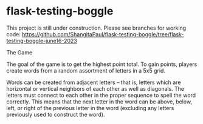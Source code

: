 # flask-testing-boggle

This project is still under construction. Please see branches for working code: https://github.com/ShangitaPaul/flask-testing-boggle/tree/flask-testing-boggle-june16-2023

The Game

The goal of the game is to get the highest point total. To gain points, players create words from a random assortment of letters in a 5x5 grid.

Words can be created from adjacent letters – that is, letters which are horizontal or vertical neighbors of each other as well as diagonals. The letters must connect to each other in the proper sequence to spell the word correctly. This means that the next letter in the word can be above, below, left, or right of the previous letter in the word (excluding any letters previously used to construct the word).

